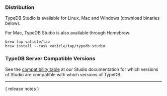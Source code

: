 ### Distribution

TypeDB Studio is available for Linux, Mac and Windows (download binaries below).

For Mac, TypeDB Studio is also available through Homebrew:

```
brew tap vaticle/tap
brew install --cask vaticle/tap/typedb-studio
```

### TypeDB Server Compatible Versions

See the [compatibility table](https://typedb.com/docs/clients/2.x/studio#_version_compatibility) at our Studio
documentation for which versions of Studio are compatible with which versions of TypeDB.

---

{ release notes }

